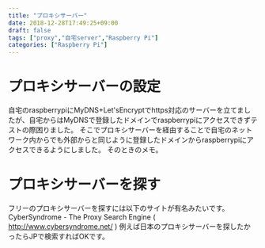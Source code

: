 ```yaml
---
title: "プロキシサーバー"
date: 2018-12-28T17:49:25+09:00
draft: false
tags: ["proxy","自宅server","Raspberry Pi"]
categories: ["Raspberry Pi"]
---
```

# プロキシサーバーの設定

自宅のraspberrypiにMyDNS+Let'sEncryptでhttps対応のサーバーを立てましたが、自宅からはMyDNSで登録したドメインでraspberrypiにアクセスできずテストの際困りました。
そこでプロキシサーバーを経由することで自宅のネットワーク内からでも外部からと同じように登録したドメインからraspberrypiにアクセスできるようにしました。
そのときのメモ。

# プロキシサーバーを探す

フリーのプロキシサーバーを探すには以下のサイトが有名みたいです。
CyberSyndrome - The Proxy Search Engine ( http://www.cybersyndrome.net/ )
例えば日本のプロキシサーバーを探したかったらJPで検索すればOKです。